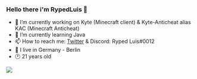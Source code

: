 ### Hello there i'm RypedLuis 👋

- 🔭 I’m currently working on Kyte (Minecraft client) & Kyte-Anticheat alias KAC (Minecraft Anticheat)
- 🌱 I’m currently learning Java
- 📫 How to reach me: [Twitter](https://twitter.com/RypedL) & Discord: Ryped Luis#0012
- 📍  I live in Germany - Berlin
- 🕐 21 years old


<p><img align="center" src=https://github-readme-stats.vercel.app/api?username=RypedLuis&&show_icons=true&title_color=ffffff&icon_color=bb2acf&text_color=daf7dc&bg_color=151515&show_icons=true&locale=en&layout="compact" />
